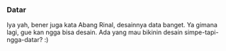 ### Datar

Iya yah, bener juga kata Abang Rinal, desainnya data banget. Ya gimana lagi, gue kan ngga bisa desain. Ada yang mau bikinin desain simpe-tapi-ngga-datar? :)

<!-- {"time": "2007-07-12 20:59:09", "title": "Datar"} -->

